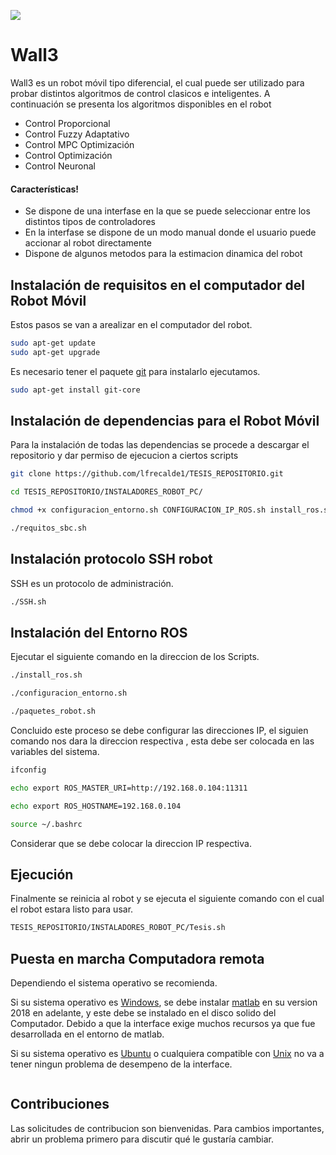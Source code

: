 ![](https://www.espe-innovativa.edu.ec/ambiente/wp-content/uploads/logo_espe.png)
# Wall3
Wall3 es un robot móvil tipo diferencial, el cual puede ser utilizado para probar distintos algoritmos de control clasicos e inteligentes.
A continuación se presenta los algoritmos disponibles en el robot
  - Control Proporcional
  - Control Fuzzy Adaptativo
  - Control MPC Optimización
  - Control Optimización
  - Control Neuronal

#### Características!
  - Se dispone de una interfase en la que se puede seleccionar entre los distintos tipos de controladores
  - En la interfase se dispone de un modo manual donde el usuario puede accionar al robot directamente
  - Dispone de algunos metodos para la estimacion dinamica del robot


## Instalación de requisitos en el computador del Robot Móvil

Estos pasos se van a arealizar en el computador del robot.

```bash
sudo apt-get update
sudo apt-get upgrade
```
Es necesario tener el paquete [git](https://git-scm.com/) para instalarlo ejecutamos.

```bash
sudo apt-get install git-core
```
## Instalación de dependencias para el Robot Móvil
Para la instalación de todas las dependencias se procede a descargar el repositorio y dar permiso de ejecucion a ciertos scripts
```bash
git clone https://github.com/lfrecalde1/TESIS_REPOSITORIO.git

cd TESIS_REPOSITORIO/INSTALADORES_ROBOT_PC/

chmod +x configuracion_entorno.sh CONFIGURACION_IP_ROS.sh install_ros.sh paquetes_robot.sh requitos_sbc.sh SSH.sh Tesis.sh

./requitos_sbc.sh
```
## Instalación protocolo SSH robot
SSH es un protocolo de administración.

```bash
./SSH.sh
```

## Instalación del Entorno ROS
Ejecutar el siguiente comando en la direccion de los Scripts.

```bash
./install_ros.sh

./configuracion_entorno.sh

./paquetes_robot.sh
```
Concluido este proceso se debe configurar las direcciones IP, el siguien comando nos dara la direccion respectiva , esta debe ser colocada en las variables del sistema.

```bash
ifconfig

echo export ROS_MASTER_URI=http://192.168.0.104:11311

echo export ROS_HOSTNAME=192.168.0.104

source ~/.bashrc
```
Considerar que se debe colocar la direccion IP respectiva.
## Ejecución 
Finalmente se reinicia al robot y se ejecuta el siguiente comando con el cual el robot estara listo para usar.

```bash
TESIS_REPOSITORIO/INSTALADORES_ROBOT_PC/Tesis.sh
```

## Puesta en marcha Computadora remota
Dependiendo el sistema operativo se recomienda.

Si su sistema operativo es [Windows](https://www.microsoft.com/es-es/software-download/windows10ISO), se debe  instalar [matlab](https://www.mathworks.com/products/matlab.html) en su version 2018 en adelante, y este debe se instalado en el disco solido del Computador.
Debido a que la interface exige muchos recursos ya que fue desarrollada en el entorno de matlab.

Si su sistema operativo es [Ubuntu](https://ubuntu.com/download) o cualquiera compatible con [Unix](https://www.apple.com/la/macos/big-sur/) no va a tener ningun problema de desempeno de la interface.

```cmd


```

## Contribuciones
Las solicitudes de contribucion son bienvenidas. Para cambios importantes, abrir un problema primero para discutir qué le gustaría cambiar.